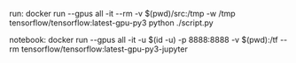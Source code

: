 run:
	docker run --gpus all -it --rm -v $(pwd)/src:/tmp -w /tmp tensorflow/tensorflow:latest-gpu-py3 python ./script.py

notebook:
	docker run --gpus all -it -u $(id -u) -p 8888:8888 -v $(pwd):/tf --rm tensorflow/tensorflow:latest-gpu-py3-jupyter
